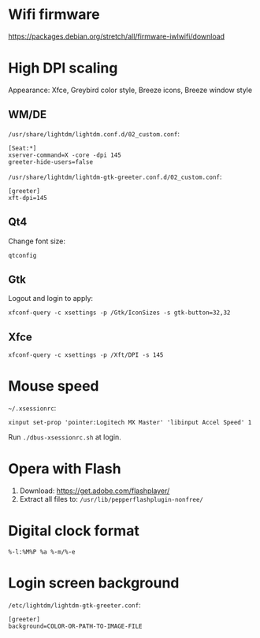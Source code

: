 # Wifi firmware

https://packages.debian.org/stretch/all/firmware-iwlwifi/download

# High DPI scaling

Appearance: Xfce, Greybird color style, Breeze icons, Breeze window style

## WM/DE ##

`/usr/share/lightdm/lightdm.conf.d/02_custom.conf`:

    [Seat:*]
    xserver-command=X -core -dpi 145
    greeter-hide-users=false

`/usr/share/lightdm/lightdm-gtk-greeter.conf.d/02_custom.conf`:

    [greeter]
    xft-dpi=145

## Qt4 ##

Change font size:

    qtconfig

## Gtk ##

Logout and login to apply:

    xfconf-query -c xsettings -p /Gtk/IconSizes -s gtk-button=32,32

## Xfce ##

    xfconf-query -c xsettings -p /Xft/DPI -s 145

# Mouse speed

`~/.xsessionrc`:

    xinput set-prop 'pointer:Logitech MX Master' 'libinput Accel Speed' 1

Run `./dbus-xsessionrc.sh` at login.

# Opera with Flash

1. Download: https://get.adobe.com/flashplayer/
2. Extract all files to: `/usr/lib/pepperflashplugin-nonfree/`

# Digital clock format

    %-l:%M%P %a %-m/%-e

# Login screen background

`/etc/lightdm/lightdm-gtk-greeter.conf`:

    [greeter]
    background=COLOR-OR-PATH-TO-IMAGE-FILE
